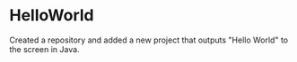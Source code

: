# HelloWorld

Created a repository and added a new project that outputs "Hello World" to the screen in Java.
